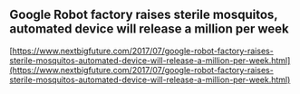 ## Google Robot factory raises sterile mosquitos, automated device will release a million per week
  
  [https://www.nextbigfuture.com/2017/07/google-robot-factory-raises-sterile-mosquitos-automated-device-will-release-a-million-per-week.html](https://www.nextbigfuture.com/2017/07/google-robot-factory-raises-sterile-mosquitos-automated-device-will-release-a-million-per-week.html)